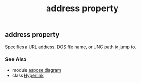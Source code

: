 ﻿---
title: address property
second_title: Aspose.Diagram for Python via .NET API References
description: 
type: docs
weight: 40
url: /python-net/aspose.diagram/hyperlink/address/
is_root: false
---

## address property


Specifies a URL address, DOS file name, or UNC path to jump to.

### See Also
* module [aspose.diagram](../../)
* class [Hyperlink](/diagram/python-net/aspose.diagram/hyperlink)
